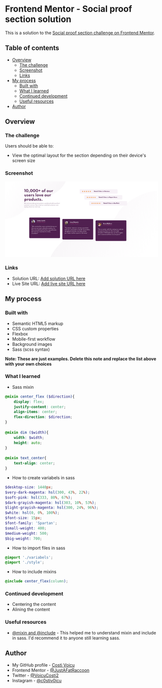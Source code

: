 # Frontend Mentor - Social proof section solution

This is a solution to the [Social proof section challenge on Frontend Mentor](https://www.frontendmentor.io/challenges/social-proof-section-6e0qTv_bA). 

## Table of contents

- [Overview](#overview)
  - [The challenge](#the-challenge)
  - [Screenshot](#screenshot)
  - [Links](#links)
- [My process](#my-process)
  - [Built with](#built-with)
  - [What I learned](#what-i-learned)
  - [Continued development](#continued-development)
  - [Useful resources](#useful-resources)
- [Author](#author)


## Overview

### The challenge

Users should be able to:

- View the optimal layout for the section depending on their device's screen size

### Screenshot

![](./images/desktop-ss.png)

### Links

- Solution URL: [Add solution URL here](https://your-solution-url.com)
- Live Site URL: [Add live site URL here](https://your-live-site-url.com)

## My process

### Built with

- Semantic HTML5 markup
- CSS custom properties
- Flexbox
- Mobile-first workflow
- Background images
- Sass (scss syntax)

**Note: These are just examples. Delete this note and replace the list above with your own choices**

### What I learned

- Sass mixin

```scss
@mixin center_flex ($direction){
    display: flex;
    justify-content: center;
    align-items: center;
    flex-direction: $direction;
}

@mixin dim ($width){
    width: $width;
    height: auto;
}

@mixin text_center{
    text-align: center;
}
```
- How to create variabels in sass

```scss
$desktop-size: 1440px;
$very-dark-magenta: hsl(300, 43%, 22%);
$soft-pink: hsl(333, 80%, 67%);
$dark-grayish-magenta: hsl(303, 10%, 53%);
$light-grayish-magenta: hsl(300, 24%, 96%);
$white: hsl(0, 0%, 100%);
$font-size: 15px;
$font-family: 'Spartan';
$small-weight: 400;
$medium-weight: 500;
$big-weight: 700;
```

- How to import files in sass

```scss
@import './variabels';
@import './style';
```

- How to include mixins

```scss
@include center_flex(column);
```

### Continued development

- Centering the content
- Alining the content

### Useful resources

- [@mixin and @include](https://sass-lang.com/documentation/at-rules/mixin) - This helped me to understand  mixin and include in sass. I'd recommend it to anyone still learning sass.

## Author

- My GitHub profile - [Costi Voicu](https://github.com/CostiVoicu)
- Frontend Mentor - [@JustAFatRaccoon](https://www.frontendmentor.io/profile/JustAFatRaccoon)
- Twitter - [@VoicuCosti2](https://twitter.com/VoicuCosti2)
- Instagram - [@c0stiv0icu](https://www.instagram.com/c0stiv0icu/)